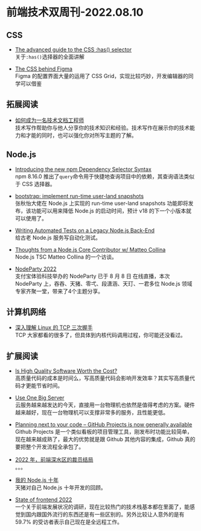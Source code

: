 # 前端技术双周刊-2022.08.10

## CSS
- [The advanced guide to the CSS :has() selector](https://blog.logrocket.com/advanced-guide-css-has-selector)
<br>关于`:has()`选择器的全面讲解

- [The CSS behind Figma](https://ishadeed.com/article/figma-css/)
<br>Figma 的配置界面大量的运用了 CSS Grid，实现比较巧妙，开发编辑器的同学可以借鉴

## 拓展阅读
- [如何成为一名技术文档工程师](https://mp.weixin.qq.com/s/eb68IHtKTehd2uWVW-NBUQ)
<br>技术写作帮助你与他人分享你的技术知识和经验。技术写作在展示你的技术能力和才能的同时，也可以强化你对所写主题的了解。

## Node.js
- [Introducing the new npm Dependency Selector Syntax](https://github.blog/changelog/2022-08-03-introducing-the-new-npm-dependency-selector-syntax/)
<br>npm 8.16.0 推出了`query`命令用于快捷地查询项目中的依赖，其查询语法类似于 CSS 选择器。

- [bootstrap: implement run-time user-land snapshots](https://github.com/nodejs/node/pull/38905)
<br>张秋怡大佬在 Node.js 上实现的 run-time user-land snapshots 功能即将发布，该功能可以用来降低 Node.js 的启动时间，预计 v18 的下一个小版本就可以使用了。

- [Writing Automated Tests on a Legacy Node.js Back-End](https://www.infoq.com/articles/testing-legacy-nodejs-app/)
<br>给古老 Node.js 服务写自动化测试。

- [Thoughts from a Node.js Core Contributor w/ Matteo Collina](https://rss.com/podcasts/harperdb-select-star/566991/)
<br>Node.js TSC Matteo Collina 的一个访谈。

- [NodeParty 2022](https://space.bilibili.com/487703803/channel/collectiondetail?sid=623715)
<br>支付宝体验科技举办的 NodeParty 已于 8 月 8 日 在线直播，本次 NodeParty 上，吞吞、天猪、零弌、段潇涵、天玎、一君多位 Node.js 领域专家齐聚一堂，带来了4个主题分享。

## 计算机网络
- [深入理解 Linux 的 TCP 三次握手](https://mp.weixin.qq.com/s/G2LuRZjQE15F6fSU-Bv_jw)
<br>TCP 大家都看的很多了，但具体到内核代码调用过程，你可能还没看过。

## 扩展阅读
- [Is High Quality Software Worth the Cost?](https://martinfowler.com/articles/is-quality-worth-cost.html)
<br>高质量代码的成本是时间么，写高质量代码会影响开发效率？其实写高质量代码才更能节省时间。

- [Use One Big Server](https://specbranch.com/posts/one-big-server/)
<br>云服务越来越发达的今天，直接用一台物理机也依然是值得考虑的方案。硬件越来越好，现在一台物理机可以支撑非常多的服务，且性能更低。

- [Planning next to your code – GitHub Projects is now generally available](https://github.blog/2022-07-27-planning-next-to-your-code-github-projects-is-now-generally-available)
<br>Github Projects 是一个类似看板的项目管理工具，刚发布时功能比较简单，现在越来越成熟了，最大的优势就是跟 Github 其他内容的集成，Github 真的要把整个开发流程全承包了。

- [2022 年，前端深水区的裁员结局](https://juejin.cn/post/7126533116721627149)
<br>。。。

- [我的 Node.js 十年](https://zhuanlan.zhihu.com/p/546175922)
<br>天猪对自己 Node.js 十年开发的回顾。

- [State of frontend 2022](https://tsh.io/state-of-frontend/)
<br>一个关于前端发展状况的调研，现在比较热门的技术栈基本都在里面了，能感觉到国内跟国外流行的东西还是有一些区别的。另外比较让人意外的是有 59.7% 的受访者表示自己现在是全远程工作。

